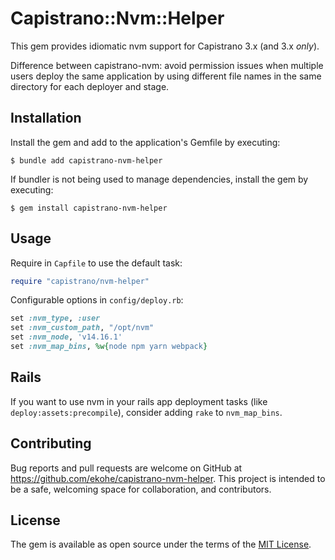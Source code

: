 # Capistrano::Nvm::Helper

This gem provides idiomatic nvm support for Capistrano 3.x (and 3.x *only*).

Difference between capistrano-nvm: avoid permission issues when multiple users deploy the same application by using different file names in the same directory for each deployer and stage.

## Installation

Install the gem and add to the application's Gemfile by executing:

    $ bundle add capistrano-nvm-helper

If bundler is not being used to manage dependencies, install the gem by executing:

    $ gem install capistrano-nvm-helper

## Usage

Require in `Capfile` to use the default task:

```ruby
require "capistrano/nvm-helper"
```

Configurable options in `config/deploy.rb`:

```ruby
set :nvm_type, :user
set :nvm_custom_path, "/opt/nvm"
set :nvm_node, 'v14.16.1'
set :nvm_map_bins, %w{node npm yarn webpack}
```

## Rails

If you want to use nvm in your rails app deployment tasks (like `deploy:assets:precompile`), consider adding `rake` to `nvm_map_bins`.

## Contributing

Bug reports and pull requests are welcome on GitHub at https://github.com/ekohe/capistrano-nvm-helper. This project is intended to be a safe, welcoming space for collaboration, and contributors.

## License

The gem is available as open source under the terms of the [MIT License](https://opensource.org/licenses/MIT).
